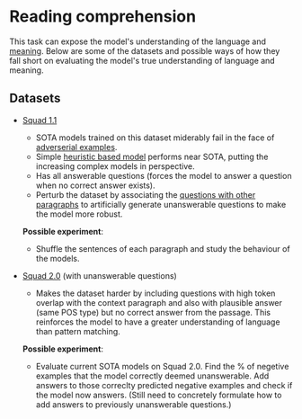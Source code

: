 # Reading comprehension
This task can expose the model's understanding of the language and [meaning](https://plato.stanford.edu/entries/meaning/). Below are some of the datasets and possible ways of how they fall short on evaluating the model's true understanding of language and meaning.


## Datasets
- [Squad 1.1][1]
  * SOTA models trained on this dataset miderably fail in the face of [adverserial examples].
  * Simple [heuristic based model] performs near SOTA, putting the increasing complex models in perspective.
  * Has all answerable questions (forces the model to answer a question when no correct answer exists).
  * Perturb the dataset by associating the [questions with other paragraphs] to artificially generate unanswerable questions to make the model more robust.
  
  **Possible experiment**: 
  * Shuffle the sentences of each paragraph and study the behaviour of the models.
- [Squad 2.0][2] (with unanswerable questions)
  * Makes the dataset harder by including questions with high token overlap with the context paragraph and also with plausible answer (same POS type) but no correct answer from the passage. This reinforces the model to have a greater understanding of language than pattern matching.
  
  **Possible experiment**: 
  * Evaluate current SOTA models on Squad 2.0. Find the % of negetive examples that the model correctly deemed unanswerable. Add answers to those correclty predicted negative examples and check if the model now answers. (Still need to concretely formulate how to add answers to previously unanswerable questions.)
 
 [1]: https://arxiv.org/abs/1606.05250
 [2]: https://arxiv.org/abs/1806.03822
 [adverserial examples]: https://arxiv.org/abs/1707.07328
 [heuristic based model]: https://arxiv.org/abs/1703.04816
 [questions with other paragraphs]: https://arxiv.org/pdf/1710.10723.pdf
